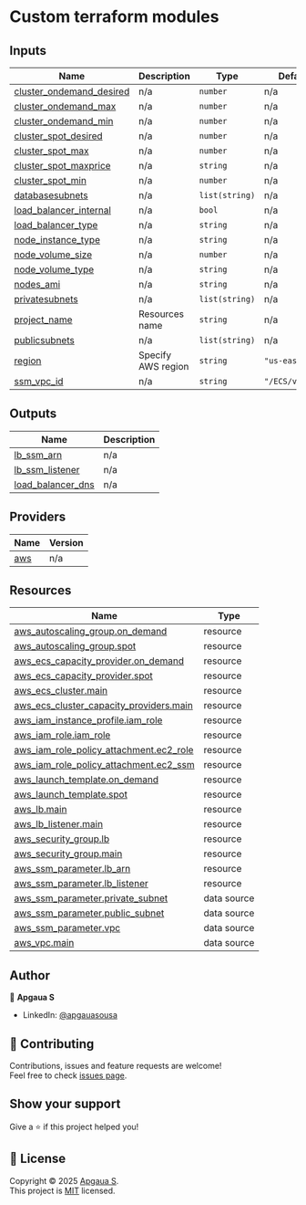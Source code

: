 <!-- BEGIN_TF_DOCS -->
# Custom terraform modules
## Inputs

| Name | Description | Type | Default | Required |
|------|-------------|------|---------|:--------:|
| <a name="input_cluster_ondemand_desired"></a> [cluster\_ondemand\_desired](#input\_cluster\_ondemand\_desired) | n/a | `number` | n/a | yes |
| <a name="input_cluster_ondemand_max"></a> [cluster\_ondemand\_max](#input\_cluster\_ondemand\_max) | n/a | `number` | n/a | yes |
| <a name="input_cluster_ondemand_min"></a> [cluster\_ondemand\_min](#input\_cluster\_ondemand\_min) | n/a | `number` | n/a | yes |
| <a name="input_cluster_spot_desired"></a> [cluster\_spot\_desired](#input\_cluster\_spot\_desired) | n/a | `number` | n/a | yes |
| <a name="input_cluster_spot_max"></a> [cluster\_spot\_max](#input\_cluster\_spot\_max) | n/a | `number` | n/a | yes |
| <a name="input_cluster_spot_maxprice"></a> [cluster\_spot\_maxprice](#input\_cluster\_spot\_maxprice) | n/a | `string` | n/a | yes |
| <a name="input_cluster_spot_min"></a> [cluster\_spot\_min](#input\_cluster\_spot\_min) | n/a | `number` | n/a | yes |
| <a name="input_databasesubnets"></a> [databasesubnets](#input\_databasesubnets) | n/a | `list(string)` | n/a | yes |
| <a name="input_load_balancer_internal"></a> [load\_balancer\_internal](#input\_load\_balancer\_internal) | n/a | `bool` | n/a | yes |
| <a name="input_load_balancer_type"></a> [load\_balancer\_type](#input\_load\_balancer\_type) | n/a | `string` | n/a | yes |
| <a name="input_node_instance_type"></a> [node\_instance\_type](#input\_node\_instance\_type) | n/a | `string` | n/a | yes |
| <a name="input_node_volume_size"></a> [node\_volume\_size](#input\_node\_volume\_size) | n/a | `number` | n/a | yes |
| <a name="input_node_volume_type"></a> [node\_volume\_type](#input\_node\_volume\_type) | n/a | `string` | n/a | yes |
| <a name="input_nodes_ami"></a> [nodes\_ami](#input\_nodes\_ami) | n/a | `string` | n/a | yes |
| <a name="input_privatesubnets"></a> [privatesubnets](#input\_privatesubnets) | n/a | `list(string)` | n/a | yes |
| <a name="input_project_name"></a> [project\_name](#input\_project\_name) | Resources name | `string` | n/a | yes |
| <a name="input_publicsubnets"></a> [publicsubnets](#input\_publicsubnets) | n/a | `list(string)` | n/a | yes |
| <a name="input_region"></a> [region](#input\_region) | Specify AWS region | `string` | `"us-east-1"` | no |
| <a name="input_ssm_vpc_id"></a> [ssm\_vpc\_id](#input\_ssm\_vpc\_id) | n/a | `string` | `"/ECS/vpc/id"` | no |
## Outputs

| Name | Description |
|------|-------------|
| <a name="output_lb_ssm_arn"></a> [lb\_ssm\_arn](#output\_lb\_ssm\_arn) | n/a |
| <a name="output_lb_ssm_listener"></a> [lb\_ssm\_listener](#output\_lb\_ssm\_listener) | n/a |
| <a name="output_load_balancer_dns"></a> [load\_balancer\_dns](#output\_load\_balancer\_dns) | n/a |
## Providers

| Name | Version |
|------|---------|
| <a name="provider_aws"></a> [aws](#provider\_aws) | n/a |


## Resources

| Name | Type |
|------|------|
| [aws_autoscaling_group.on_demand](https://registry.terraform.io/providers/hashicorp/aws/latest/docs/resources/autoscaling_group) | resource |
| [aws_autoscaling_group.spot](https://registry.terraform.io/providers/hashicorp/aws/latest/docs/resources/autoscaling_group) | resource |
| [aws_ecs_capacity_provider.on_demand](https://registry.terraform.io/providers/hashicorp/aws/latest/docs/resources/ecs_capacity_provider) | resource |
| [aws_ecs_capacity_provider.spot](https://registry.terraform.io/providers/hashicorp/aws/latest/docs/resources/ecs_capacity_provider) | resource |
| [aws_ecs_cluster.main](https://registry.terraform.io/providers/hashicorp/aws/latest/docs/resources/ecs_cluster) | resource |
| [aws_ecs_cluster_capacity_providers.main](https://registry.terraform.io/providers/hashicorp/aws/latest/docs/resources/ecs_cluster_capacity_providers) | resource |
| [aws_iam_instance_profile.iam_role](https://registry.terraform.io/providers/hashicorp/aws/latest/docs/resources/iam_instance_profile) | resource |
| [aws_iam_role.iam_role](https://registry.terraform.io/providers/hashicorp/aws/latest/docs/resources/iam_role) | resource |
| [aws_iam_role_policy_attachment.ec2_role](https://registry.terraform.io/providers/hashicorp/aws/latest/docs/resources/iam_role_policy_attachment) | resource |
| [aws_iam_role_policy_attachment.ec2_ssm](https://registry.terraform.io/providers/hashicorp/aws/latest/docs/resources/iam_role_policy_attachment) | resource |
| [aws_launch_template.on_demand](https://registry.terraform.io/providers/hashicorp/aws/latest/docs/resources/launch_template) | resource |
| [aws_launch_template.spot](https://registry.terraform.io/providers/hashicorp/aws/latest/docs/resources/launch_template) | resource |
| [aws_lb.main](https://registry.terraform.io/providers/hashicorp/aws/latest/docs/resources/lb) | resource |
| [aws_lb_listener.main](https://registry.terraform.io/providers/hashicorp/aws/latest/docs/resources/lb_listener) | resource |
| [aws_security_group.lb](https://registry.terraform.io/providers/hashicorp/aws/latest/docs/resources/security_group) | resource |
| [aws_security_group.main](https://registry.terraform.io/providers/hashicorp/aws/latest/docs/resources/security_group) | resource |
| [aws_ssm_parameter.lb_arn](https://registry.terraform.io/providers/hashicorp/aws/latest/docs/resources/ssm_parameter) | resource |
| [aws_ssm_parameter.lb_listener](https://registry.terraform.io/providers/hashicorp/aws/latest/docs/resources/ssm_parameter) | resource |
| [aws_ssm_parameter.private_subnet](https://registry.terraform.io/providers/hashicorp/aws/latest/docs/data-sources/ssm_parameter) | data source |
| [aws_ssm_parameter.public_subnet](https://registry.terraform.io/providers/hashicorp/aws/latest/docs/data-sources/ssm_parameter) | data source |
| [aws_ssm_parameter.vpc](https://registry.terraform.io/providers/hashicorp/aws/latest/docs/data-sources/ssm_parameter) | data source |
| [aws_vpc.main](https://registry.terraform.io/providers/hashicorp/aws/latest/docs/data-sources/vpc) | data source |

## Author

👤 **Apgaua S**

* LinkedIn: [@apgauasousa](https://linkedin.com/in/apgauasousa)

## 🤝 Contributing

Contributions, issues and feature requests are welcome!<br />Feel free to check [issues page](/issues).

## Show your support

Give a ⭐️ if this project helped you!

## 📝 License

Copyright © 2025 [Apgaua S](https://github.com/apgaua).<br />
This project is [MIT](LICENSE) licensed.
<!-- END_TF_DOCS -->